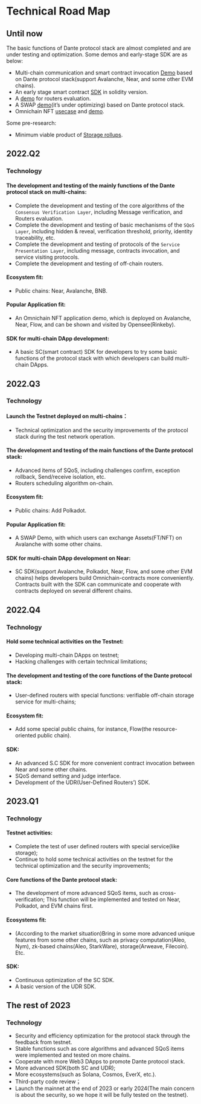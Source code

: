 # Technical Road Map

## Until now

The basic functions of Dante protocol stack are almost completed and are under testing and optimization. Some demos and early-stage SDK are as below:
* Multi-chain communication and smart contract invocation [Demo](https://github.com/dantenetwork/cross-chain-demo/tree/demo-video ) based on Dante protocol stack(support Avalanche, Near, and some other EVM chains).
* An early stage smart contract [SDK](https://github.com/dantenetwork/solidity-contract-template/tree/develop ) in solidity version.
* A [demo](https://github.com/dantenetwork/Routers-Evaluation-Demo ) for routers evaluation.
* A SWAP  [demo](https://github.com/dantenetwork/Demo-Swap/tree/dev )(it’s under optimizing) based on Dante protocol stack.
* Omnichain NFT [usecase](https://github.com/dantenetwork/KingHonorNFT/tree/demo-video ) and [demo](https://github.com/dantenetwork/cadence-contracts/tree/demo-video ).

Some pre-research:
* Minimum viable product of [Storage rollups](https://github.com/dantenetwork/hackathon ).

## 2022.Q2
### Technology
#### The development and testing of the mainly functions of the Dante protocol stack on multi-chains: 
* Complete the development and testing of the core algorithms of the `Consensus Verification Layer`, including Message verification, and Routers evaluation.
* Complete the development and testing of basic mechanisms of the `SQoS Layer`, including hidden & reveal, verification threshold, priority, identity traceability, etc.
* Complete the development and testing of protocols of the `Service Presentation Layer`, including message, contracts invocation, and service visiting protocols.
* Complete the development and testing of off-chain routers.
#### Ecosystem fit:
* Public chains:  Near, Avalanche, BNB.
#### Popular Application fit:
* An Omnichain NFT application demo, which is deployed on Avalanche, Near, Flow, and can be shown and visited by Opensee(Rinkeby).
#### SDK for multi-chain DApp development:
* A basic SC(smart contract) SDK for developers to try some basic functions of the protocol stack with which developers can build multi-chain DApps.

## 2022.Q3
### Technology
#### Launch the Testnet deployed on multi-chains：
* Technical optimization and the security improvements of the protocol stack during the test network operation.
#### The development and testing of the main functions of the Dante protocol stack:
* Advanced items of SQoS, including challenges confirm, exception rollback, Send/receive isolation, etc.
* Routers scheduling algorithm on-chain.
#### Ecosystem fit:
* Public chains:  Add Polkadot.
#### Popular Application fit:
* A SWAP Demo, with which users can exchange Assets(FT/NFT) on Avalanche with some other chains.
#### SDK for multi-chain DApp development on Near:
* SC SDK(support Avalanche, Polkadot, Near, Flow, and some other EVM chains) helps developers build Omnichain-contracts more conveniently. Contracts built with the SDK can communicate and cooperate with contracts deployed on several different chains.

## 2022.Q4
### Technology
#### Hold some technical activities on the Testnet:
* Developing multi-chain DApps on testnet;
* Hacking challenges with certain technical limitations;
#### The development and testing of the core functions of the Dante protocol stack:
* User-defined routers with special functions: verifiable off-chain storage service for multi-chains;
#### Ecosystem fit:
* Add some special public chains, for instance, Flow(the resource-oriented public chain).
#### SDK:
* An advanced S.C SDK for more convenient contract invocation between Near and some other chains.
* SQoS demand setting and judge interface.
* Development of the UDR(User-Defined Routers’) SDK.

## 2023.Q1
### Technology
#### Testnet activities:
* Complete the test of user defined routers with special service(like storage);
* Continue to hold some technical activities on the testnet for the technical optimization and the security improvements;
#### Core functions of the Dante protocol stack:
* The development of more advanced SQoS items, such as cross-verification; This function will be implemented and tested on Near, Polkadot, and EVM chains first.
#### Ecosystems fit:
* (According to the market situation)Bring in some more advanced unique features from some other chains, such as privacy computation(Aleo, Nym), zk-based chains(Aleo, StarkWare), storage(Arweave, Filecoin). Etc.
#### SDK:
* Continuous optimization of the SC SDK.
* A basic version of the UDR SDK.

## The rest of 2023
### Technology
* Security and efficiency optimization for the protocol stack through the feedback from testnet.
* Stable functions such as core algorithms and advanced SQoS items were implemented and tested on more chains.
* Cooperate with more Web3 DApps to promote Dante protocol stack.
* More advanced SDK(both SC and UDR);
* More ecosystems(such as Solana, Cosmos, EverX, etc.).
* Third-party code review；
* Launch the mainnet at the end of 2023 or early 2024(The main concern is about the security, so we hope it will be fully tested on the testnet). 

